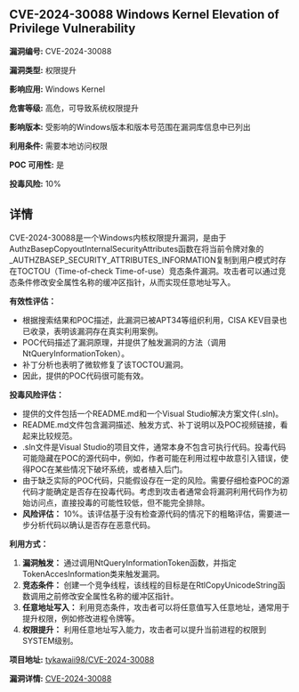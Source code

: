 ## CVE-2024-30088 Windows Kernel Elevation of Privilege Vulnerability

**漏洞编号:** CVE-2024-30088

**漏洞类型:** 权限提升

**影响应用:** Windows Kernel

**危害等级:** 高危，可导致系统权限提升

**影响版本:** 受影响的Windows版本和版本号范围在漏洞库信息中已列出

**利用条件:** 需要本地访问权限

**POC 可用性:** 是

**投毒风险:** 10%

## 详情

CVE-2024-30088是一个Windows内核权限提升漏洞，是由于AuthzBasepCopyoutInternalSecurityAttributes函数在将当前令牌对象的_AUTHZBASEP_SECURITY_ATTRIBUTES_INFORMATION复制到用户模式时存在TOCTOU（Time-of-check Time-of-use）竞态条件漏洞。攻击者可以通过竞态条件修改安全属性名称的缓冲区指针，从而实现任意地址写入。

**有效性评估：**

*   根据搜索结果和POC描述，此漏洞已被APT34等组织利用，CISA KEV目录也已收录，表明该漏洞存在真实利用案例。
*   POC代码描述了漏洞原理，并提供了触发漏洞的方法（调用NtQueryInformationToken）。
*   补丁分析也表明了微软修复了该TOCTOU漏洞。
*   因此，提供的POC代码很可能有效。

**投毒风险评估：**

*   提供的文件包括一个README.md和一个Visual Studio解决方案文件(.sln)。
*   README.md文件包含漏洞描述、触发方式、补丁说明以及POC视频链接，看起来比较规范。
*   .sln文件是Visual Studio的项目文件，通常本身不包含可执行代码。投毒代码可能隐藏在POC的源代码中，例如，作者可能在利用过程中故意引入错误，使得POC在某些情况下破坏系统，或者植入后门。
*   由于缺乏实际的POC代码，只能假设存在一定的风险。需要仔细检查POC的源代码才能确定是否存在投毒代码。考虑到攻击者通常会将漏洞利用代码作为初始访问点，直接投毒的可能性较低，但不能完全排除。
*   **风险评估：** 10%。该评估基于没有检查源代码的情况下的粗略评估，需要进一步分析代码以确认是否存在恶意代码。

**利用方式：**

1.  **漏洞触发：** 通过调用NtQueryInformationToken函数，并指定TokenAccesInformation类来触发漏洞。
2.  **竞态条件：** 创建一个竞争线程，该线程的目标是在RtlCopyUnicodeString函数调用之前修改安全属性名称的缓冲区指针。
3.  **任意地址写入：** 利用竞态条件，攻击者可以将任意值写入任意地址，通常用于提升权限，例如修改进程令牌等。
4.  **权限提升：** 利用任意地址写入能力，攻击者可以提升当前进程的权限到SYSTEM级别。

**项目地址:** [tykawaii98/CVE-2024-30088](https://github.com/tykawaii98/CVE-2024-30088)

**漏洞详情:** [CVE-2024-30088](https://nvd.nist.gov/vuln/detail/CVE-2024-30088)